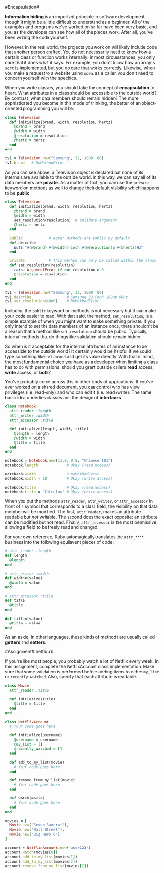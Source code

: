 #Encapsulation#

**Information hiding** is an important principle in software development, though it might be a little difficult to understand as a beginner. All of the examples and programs we've worked on so far have been very basic, and you as the developer can see how all of the pieces work. After all, you've been writing the code yourself.

However, in the real world, the projects you work on will likely include code that another person crafted. You do not necessarily need to know how a certain class or function works internally: in most circumstances, you only care that it does what it says. For example, you don't know how an array's ```sort``` is implemented, but you do care that works correctly. Likewise, when you make a request to a website using ```open```, as a caller, you don't need to concern yourself with the specifics.

When you write classes, you should take the concept of **encapsulation** to heart. What attributes in a class should be accessible to the outside world? By contrast, what data members should remain hidden? The more sophisticated you become in this mode of thinking, the better of an object-oriented programming you will be.

```ruby
class Television
  def initialize(brand, width, resolution, hertz)
    @brand = brand
    @width = width
    @resolution = resolution
    @hertz = hertz
  end
end

tv1 = Television.new("Samsung", 32, 1080, 60)
tv1.brand   # NoMethodError
``` 

As you can see above, a Television object is declared but none of its internals are available to the outside world. In this way, we can say all of its data members are **private**. As a matter of fact, you can use the ```private``` keyword on methods as well to change their default visibility which happens to be **public**.

```ruby
class Television
  def initialize(brand, width, resolution, hertz)
    @brand = brand
    @width = width
    set_resolution(resolution)  # Validate argument
    @hertz = hertz
  end

  public            # Note: methods are public by default
  def describe
    puts "#{@brand} #{@width}-inch #{@resolution}p #{@hertz}Hz"
  end

  private           # This method can only be called within the class
  def set_resolution(resolution)
    raise ArgumentError if not resolution > 0
    @resolution = resolution
  end
end

tv1 = Television.new("Samsung", 32, 1080, 60)
tv1.describe                # Samsung 32-inch 1080p 60Hz
tv1.set_resolution(4000)    # NoMethodError
```

Including the ```public``` keyword on methods is not necessary but it can make your code easier to read. With that said, the method, ```set_resolution```, is a simple example of when you might want to make something private. If you only intend to set the data members of an instance once, there shouldn't be a reason that a method like ```set_resolution``` should be public. Typically, internal methods that do things like validation should remain hidden.

So when is it acceptable for the internal attributes of an instance to be accessible to the outside world? It certainly would be helpful if we could type something like ```tv1.brand``` and get its value directly! With that in mind, the most fundamental choice you have as a developer when limiting a class has to do with permissions: should you grant outside callers **read** access, **write** access, or **both**?

You've probably come across this in other kinds of applications. If you've ever worked on a shared document, you can control who has view privileges (i.e. read-only) and who can edit it (i.e. read+write). The same basic idea underlies classes and the design of **interfaces**.

```ruby
class Notebook
  attr_reader :length
  attr_writer :width
  attr_accessor :title

  def initialize(length, width, title)
    @length = length
    @width = width
    @title = title
  end
end

notebook = Notebook.new(11.0, 9.8, "Chinese 101")
notebook.length             # Okay (read access)

notebook.width              # NoMethodError
notebook.width = 10         # Okay (write access)

notebook.title              # Okay (read access)
notebook.title = "Calculus" # Okay (write access)
```

When you put the methods ```attr_reader```, ```attr_writer```, or ```attr_accessor``` in front of a symbol that corresponds to a class field, the visibility on that data member will be modified. The first, ```attr_reader```, makes an attribute readable but *not* writable. The second does the exact opposite: an attribute can be modified but not read. Finally, ```attr_accessor``` is the most permissive, allowing a field to be freely read and changed.

For your own reference, Ruby automagically translates the ```attr_****``` business into the following equilavent pieces of code:

```ruby
# attr_reader :length
def length
  @length
end

# attr_writer :width
def width=(value)
  @width = value
end

# attr_accessor :title
def title
  @title
end

def title=(value)
  @title = value
end
```

As an aside, in other languages, these kinds of methods are usually called **getters** and **setters**.

#Assignment#
netflix.rb

If you're like most people, you probably watch a lot of Netflix every week. In this assignment, complete the NetflixAccount class implementation. Make sure that some validation is performed before adding items to either ```my_list``` or ```recently_watched```. Also, specify that each attribute is readable.

```ruby
class Movie
  attr_reader :title

  def initialize(title)
    @title = title
  end
end

class NetflixAccount
  # Your code goes here

  def initialize(username)
    @username = username
    @my_list = []
    @recently_watched = []
  end

  def add_to_my_list(movie)
    # Your code goes here
  end

  def remove_from_my_list(movie)
    # Your code goes here
  end

  def watch(movie)
    # Your code goes here
  end
end

movies = [
  Movie.new("Seven Samurai"), 
  Movie.new("Wall Street"), 
  Movie.new("Big Hero 6")
]

account = NetflixAccount.new("user123")
account.watch(movies[0])
account.add_to_my_list(movies[1])
account.add_to_my_list(movies[2])
account.remove_from_my_list(movies[2])
```
